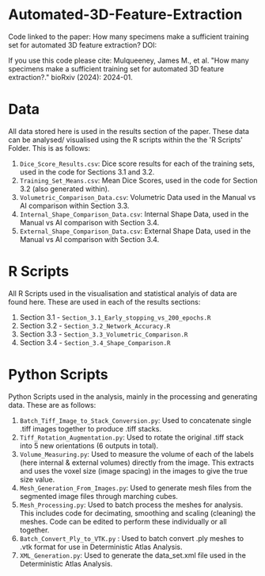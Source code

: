 # Automated-3D-Feature-Extraction
Code linked to the paper: How many specimens make a sufficient training set for automated 3D feature extraction? DOI:

If you use this code please cite: Mulqueeney, James M., et al. "How many specimens make a sufficient training set for automated 3D feature extraction?." bioRxiv (2024): 2024-01.

# Data 
All data stored here is used in the results section of the paper. These data can be analysed/ visualised using the R scripts within the the 'R Scripts' Folder. This is as follows:

1. `Dice_Score_Results.csv`: Dice score results for each of the training sets, used in the code for Sections 3.1 and 3.2.
2. `Training_Set_Means.csv`: Mean Dice Scores, used in the code for Section 3.2 (also generated within).
3. `Volumetric_Comparison_Data.csv`: Volumetric Data used in the Manual vs AI comparison within Section 3.3. 
4. `Internal_Shape_Comparison_Data.csv`: Internal Shape Data, used in the Manual vs AI comparison with Section 3.4.
5. `External_Shape_Comparison_Data.csv`: External Shape Data, used in the Manual vs AI comparison with Section 3.4.

# R Scripts 
All R Scripts used in the visualisation and statistical analyis of data are found here. These are used in each of the results sections: 

1. Section 3.1 - `Section_3.1_Early_stopping_vs_200_epochs.R`
2. Section 3.2 - `Section_3.2_Network_Accuracy.R`
3. Section 3.3 - `Section_3.3_Volumetric_Comparison.R` 
4. Section 3.4 - `Section_3.4_Shape_Comparison.R`

# Python Scripts 
Python Scripts used in the analysis, mainly in the processing and generating data. These are as follows: 

1. `Batch_Tiff_Image_to_Stack_Conversion.py`: Used to concatenate single .tiff images together to produce .tiff stacks. 
2. `Tiff_Rotation_Augmentation.py`: Used to rotate the original .tiff stack into 5 new orientations (6 outputs in total).
3. `Volume_Measuring.py`: Used to measure the volume of each of the labels (here internal & external volumes) directly from the image. This extracts and uses the voxel size (image spacing) in the images to give the true size value. 
4. `Mesh_Generation_From_Images.py`: Used to generate mesh files from the segmented image files through marching cubes.
5. `Mesh_Processing.py`: Used to batch process the meshes for analysis. This includes code for decimating, smoothing and scaling (cleaning) the meshes. Code can be edited to perform these individually or all together.
6. `Batch_Convert_Ply_to_VTK.py` : Used to batch convert .ply meshes to .vtk format for use in Deterministic Atlas Analysis.
7. `XML_Generation.py`: Used to generate the data_set.xml file used in the Deterministic Atlas Analysis. 
